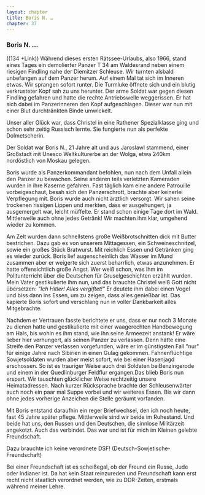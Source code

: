 ```yaml
---  
layout: chapter
title: Boris N. …
chapter: 37
---  
```


### Boris N. …

((134 +Link)) Während dieses ersten Rätssee-Urlaubs, also 1966, stand eines
Tages ein demolierter Panzer T 34 am Waldesrand neben einem riesigen Findling
nahe der Diemitzer Schleuse. Wir turnten alsbald unbefangen auf dem Panzer
herum. Auf einem Mal tat sich im Inneren etwas. Wir sprangen sofort runter.
Die Turmluke öffnete sich und ein blutig verkrusteter Kopf sah zu uns
herunter. Der arme Soldat war gegen diesen Findling gefahren und hatte die
rechte Antriebswelle weggerissen. Er hat sich dabei im Panzerinneren den Kopf
aufgeschlagen. Dieser war nun mit einer Blut durchtränkten Binde umwickelt.

Unser aller Glück war, dass Christel in eine Rathener Spezialklasse ging und
schon sehr zeitig Russisch lernte. Sie fungierte nun als perfekte
Dolmetscherin.

Der Soldat war Boris N., 21 Jahre alt und aus Jaroslawl stammend, einer
Großstadt mit Unesco Weltkulturerbe an der Wolga, etwa 240km nordöstlich von
Moskau gelegen.

Boris wurde als Panzerkommandant befohlen, nun nach dem Unfall allein den
Panzer zu bewachen. Seine anderen teils verletzten Kameraden wurden in ihre
Kaserne gefahren. Fast täglich kam eine andere Patrouille vorbeigeschaut,
besah sich den Panzerschrott, brachte aber keinerlei Verpflegung mit. Boris
wurde auch nicht ärztlich versorgt. Wir sahen seine trockenen rissigen Lippen
und merkten, dass er ausgehungert, ja ausgemergelt war, leicht müffelte. Er
stand schon einige Tage dort im Wald. Mittlerweile auch ohne jedes Getränk!
Wir machten ihm klar, umgehend wieder zu kommen.

Am Zelt wurden dann schnellstens große Weißbrotschnitten dick mit Butter
bestrichen. Dazu gab es von unserem Mittagessen, ein Schweineschnitzel, sowie
ein großes Stück Bratwurst. Mit reichlich Essen und Getränken ging es wieder
zurück. Boris lief augenscheinlich das Wasser im Mund zusammen aber er
weigerte sich zuerst beharrlich, etwas anzunehmen. Er hatte offensichtlich
große Angst. Wer weiß schon, was ihm im Politunterricht über die Deutschen für
Gruselgeschichten erzählt wurden. Mein Vater gestikulierte ihm nun, und das
brauchte Christel weiß Gott nicht übersetzen: _"Ich Hitler! Alles vergiftet!"_
Er deutete ihm dabei einen Vogel und biss dann ins Essen, um zu zeigen, dass
alles genießbar ist. Das kapierte Boris sofort und verschlang nun in voller
Dankbarkeit alles Mitgebrachte.

Nachdem er Vertrauen fasste berichtete er uns, dass er nur noch 3 Monate zu
dienen hatte und gestikulierte mit einer waagerechten Handbewegung am Hals,
bis wohin es ihm stand, wie ihn seine Armeezeit anstank! Er wäre lieber hier
verhungert, als seinen Panzer zu verlassen. Denn hätte eine Streife den Panzer
verlassen vorgefunden, wäre er im günstigsten Fall "nur" für einige Jahre nach
Sibirien in einen Gulag gekommen. Fahnenflüchtige Sowjetsoldaten wurden aber
meist sofort, wie bei einer Hasenjagd erschossen. So ist es trauriger Weise
auch drei Soldaten beiBenzingerode und einem in der Quedlinburger Feldflur
ergangen.Das blieb Boris nun erspart. Wir tauschten glücklicher Weise
rechtzeitig unsere Heimatadressen. Nach kurzer Rücksprache brachte der
Schleusenwärter auch noch ein paar mal Suppe vorbei und wir weiteres Essen.
Bis wir dann ohne jedes vorherige Anzeichen die Stelle geräumt vorfanden.

Mit Boris entstand daraufhin ein reger Briefwechsel, den ich noch heute, fast
45 Jahre später pflege. Mittlerweile sind wir beide im Ruhestand. Und beide
hat uns, den Russen und den Deutschen, die sinnlose Militärzeit angekotzt.
Auch das verbindet. Das war und ist für mich im Kleinen gelebte Freundschaft.

Dazu brauchte ich keine verordnete DSF! (Deutsch-Sowjetische-Freundschaft)

Bei einer Freundschaft ist es scheißegal, ob der Freund ein Russe, Jude oder
Indianer ist. Da hat kein Staat reinzureden und Freundschaft kann erst recht
nicht staatlich verordnet werden, wie zu DDR-Zeiten, erstmals während meiner
Lehre.

